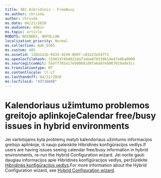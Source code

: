 ```yaml
---
title: 401 Hibridinis - FreeBusy
ms.author: chrisda
author: chrisda
ms.date: 04/21/2020
ms.audience: Admin
ms.topic: article
ROBOTS: NOINDEX, NOFOLLOW
localization_priority: Normal
ms.collection: Adm_O365
ms.custom: 401
ms.assetid: 13bb2a1b-6433-4249-8b0f-c01e23e5d7f1
ms.openlocfilehash: 15981974b4022da71ebe870158614e47e06a0000
ms.sourcegitcommit: 55eff703a17e500681d8fa6a87eb067019ade3cc
ms.translationtype: MT
ms.contentlocale: lt-LT
ms.lasthandoff: 04/22/2020
ms.locfileid: "43716840"
---
```

# <a name="calendar-freebusy-issues-in-hybrid-environments"></a><span data-ttu-id="242fc-102">Kalendoriaus užimtumo problemos greitojo aplinkoje</span><span class="sxs-lookup"><span data-stu-id="242fc-102">Calendar free/busy issues in hybrid environments</span></span>

<span data-ttu-id="242fc-103">Jei vartotojams kyla problemų matyti kalendoriaus užimtumo informacijos greitojo aplinkoje, iš naujo paleiskite Hibridinės konfigūracijos vedlys.</span><span class="sxs-lookup"><span data-stu-id="242fc-103">If users are having issues seeing calendar free/busy information in hybrid environments, re-run the Hybrid Configuration wizard.</span></span> <span data-ttu-id="242fc-104">Jei norite gauti daugiau informacijos apie Hibridinės konfigūracijos vedlys, peržiūrėkite [Hibridinės konfigūracijos vedlys](https://go.microsoft.com/fwlink/p/?linkid=528149).</span><span class="sxs-lookup"><span data-stu-id="242fc-104">For more information about the Hybrid Configuration wizard, see [Hybrid Configuration wizard](https://go.microsoft.com/fwlink/p/?linkid=528149).</span></span>
